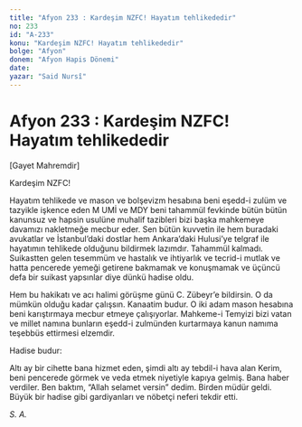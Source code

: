 ```yaml
---
title: "Afyon 233 : Kardeşim NZFC! Hayatım tehlikededir"
no: 233
id: "A-233"
konu: "Kardeşim NZFC! Hayatım tehlikededir"
bolge: "Afyon"
donem: "Afyon Hapis Dönemi"
date: 
yazar: "Said Nursî"
---
```


# Afyon 233 : Kardeşim NZFC! Hayatım tehlikededir

<p class="takdim">[Gayet Mahremdir]</p>

Kardeşim NZFC!

Hayatım tehlikede ve mason ve bolşevizm hesabına beni eşedd-i zulüm ve tazyikle işkence eden M UMİ ve MDY beni tahammül fevkinde bütün bütün kanunsuz ve hapsin usulüne muhalif tazibleri bizi başka mahkemeye davamızı nakletmeğe mecbur eder. Sen bütün kuvvetin ile hem buradaki avukatlar ve İstanbul’daki dostlar hem Ankara’daki Hulusi’ye telgraf ile hayatımın tehlikede olduğunu bildirmek lazımdır. Tahammül kalmadı. Suikastten gelen tesemmüm ve hastalık ve ihtiyarlık ve tecrid-i mutlak ve hatta pencerede yemeği getirene bakmamak ve konuşmamak ve üçüncü defa bir suikast yapsınlar diye dünkü hadise oldu.

Hem bu hakikatı ve acı halimi görüşme günü C. Zübeyr’e bildirsin. O da mümkün olduğu kadar çalışsın. Kanaatim budur. O iki adam mason hesabına beni karıştırmaya mecbur etmeye çalışıyorlar. Mahkeme-i Temyizi bizi vatan ve millet namına bunların eşedd-i zulmünden kurtarmaya kanun namıma teşebbüs ettirmesi elzemdir.

Hadise budur:

Altı ay bir cihette bana hizmet eden, şimdi altı ay tebdil-i hava alan Kerim, beni pencerede görmek ve veda etmek niyetiyle kapıya gelmiş. Bana haber verdiler. Ben baktım, “Allah selamet versin” dedim. Birden müdür geldi. Büyük bir hadise gibi gardiyanları ve nöbetçi neferi tekdir etti.

*S. A.*
